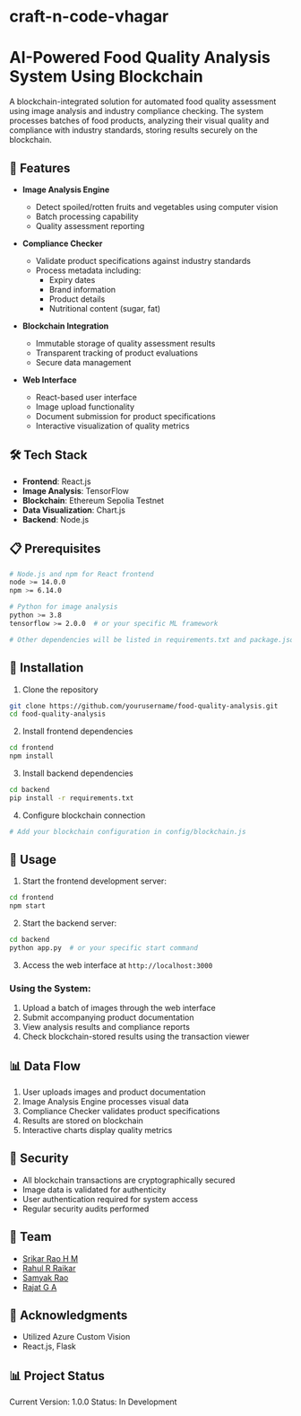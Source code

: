 # craft-n-code-vhagar

# AI-Powered Food Quality Analysis System Using Blockchain

A blockchain-integrated solution for automated food quality assessment using image analysis and industry compliance checking. The system processes batches of food products, analyzing their visual quality and compliance with industry standards, storing results securely on the blockchain.

## 🚀 Features

-   **Image Analysis Engine**

    -   Detect spoiled/rotten fruits and vegetables using computer vision
    -   Batch processing capability
    -   Quality assessment reporting

-   **Compliance Checker**

    -   Validate product specifications against industry standards
    -   Process metadata including:
        -   Expiry dates
        -   Brand information
        -   Product details
        -   Nutritional content (sugar, fat)

-   **Blockchain Integration**

    -   Immutable storage of quality assessment results
    -   Transparent tracking of product evaluations
    -   Secure data management

-   **Web Interface**
    -   React-based user interface
    -   Image upload functionality
    -   Document submission for product specifications
    -   Interactive visualization of quality metrics

## 🛠️ Tech Stack

-   **Frontend**: React.js
-   **Image Analysis**: TensorFlow
-   **Blockchain**: Ethereum Sepolia Testnet
-   **Data Visualization**: Chart.js
-   **Backend**: Node.js

## 📋 Prerequisites

```bash
# Node.js and npm for React frontend
node >= 14.0.0
npm >= 6.14.0

# Python for image analysis
python >= 3.8
tensorflow >= 2.0.0  # or your specific ML framework

# Other dependencies will be listed in requirements.txt and package.json
```

## 🔧 Installation

1. Clone the repository

```bash
git clone https://github.com/yourusername/food-quality-analysis.git
cd food-quality-analysis
```

2. Install frontend dependencies

```bash
cd frontend
npm install
```

3. Install backend dependencies

```bash
cd backend
pip install -r requirements.txt
```

4. Configure blockchain connection

```bash
# Add your blockchain configuration in config/blockchain.js
```

## 🚦 Usage

1. Start the frontend development server:

```bash
cd frontend
npm start
```

2. Start the backend server:

```bash
cd backend
python app.py  # or your specific start command
```

3. Access the web interface at `http://localhost:3000`

### Using the System:

1. Upload a batch of images through the web interface
2. Submit accompanying product documentation
3. View analysis results and compliance reports
4. Check blockchain-stored results using the transaction viewer

## 📊 Data Flow

1. User uploads images and product documentation
2. Image Analysis Engine processes visual data
3. Compliance Checker validates product specifications
4. Results are stored on blockchain
5. Interactive charts display quality metrics

## 🔐 Security

-   All blockchain transactions are cryptographically secured
-   Image data is validated for authenticity
-   User authentication required for system access
-   Regular security audits performed

## 👥 Team

-   [Srikar Rao H M](https://github.com/Mystery-Coder)
-   [Rahul R Raikar](https://github.com/RahulRR-10)
-   [Samyak Rao](https://github.com/Batista31)
-   [Rajat G A](https://github.com/rajat-gondkar)

## 🙏 Acknowledgments

-   Utilized Azure Custom Vision
-   React.js, Flask

## 📊 Project Status

Current Version: 1.0.0
Status: In Development
